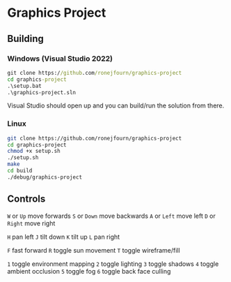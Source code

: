 # Graphics Project

## Building

### Windows (Visual Studio 2022)
```bat
git clone https://github.com/ronejfourn/graphics-project
cd graphics-project
.\setup.bat
.\graphics-project.sln
```
Visual Studio should open up and you can build/run the solution from there.

### Linux
```sh
git clone https://github.com/ronejfourn/graphics-project
cd graphics-project
chmod +x setup.sh
./setup.sh
make
cd build
./debug/graphics-project
```

## Controls
`W` or `Up`    move forwards
`S` or `Down`  move backwards
`A` or `Left`  move left
`D` or `Right` move right

`H` pan left
`J` tilt down
`K` tilt up
`L` pan right

`F` fast forward
`R` toggle sun movement
`T` toggle wireframe/fill

`1` toggle environment mapping
`2` toggle lighting
`3` toggle shadows
`4` toggle ambient occlusion
`5` toggle fog
`6` toggle back face culling
